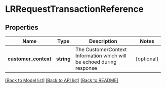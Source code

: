 # LRRequestTransactionReference

## Properties
Name | Type | Description | Notes
------------ | ------------- | ------------- | -------------
**customer_context** | **string** | The CustomerContext Information which will be echoed during response | [optional] 

[[Back to Model list]](../../README.md#documentation-for-models) [[Back to API list]](../../README.md#documentation-for-api-endpoints) [[Back to README]](../../README.md)

